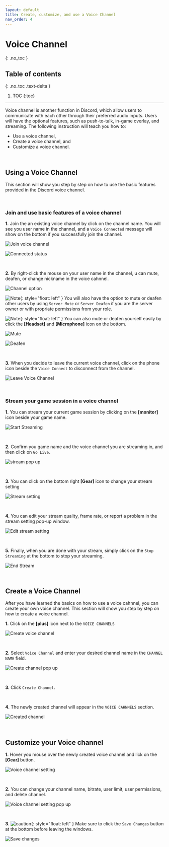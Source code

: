 ```yaml
---
layout: default
title: Create, customize, and use a Voice Channel
nav_order: 4
---
```


# Voice Channel
{: .no_toc }

## Table of contents
{: .no_toc .text-delta }

1. TOC
{:toc}

---
Voice channel is another function in Discord, which allow users to communicate with each other through their preferred audio inputs. Users will have the optional features, such as push-to-talk, in-game overlay, and streaming. The following instruction will teach you how to:

- Use a voice channel,
- Create a voice channel, and
- Customize a voice channel.

<br />

## Using a Voice Channel

This section will show you step by step on how to use the basic features provided in the Discord voice channel.

<br />

### Join and use basic features of a voice channel

**1.** Join the an existing voice channel by click on the channel name. You will see you user name in the channel, and a `Voice Connected` message will show on the bottom if you successfully join the channel.

![Join voice channel](https://github.com/bobsmithliu/discordfordummies/blob/gh-pages/assets/images/comm-user-doc-pic/voice-channel-use-1.PNG?raw=true)

![Connected status](https://github.com/bobsmithliu/discordfordummies/blob/gh-pages/assets/images/comm-user-doc-pic/voice-channel-use-3.PNG?raw=true)

<br />

**2.** By right-click the mouse on your user name in the channel, u can mute, deafen, or change nickname in the voice cahnnel. 

![Channel option](https://github.com/bobsmithliu/discordfordummies/blob/gh-pages/assets/images/comm-user-doc-pic/voice-channel-use-2.PNG?raw=true)
    
![Note](https://github.com/bobsmithliu/discordfordummies/blob/gh-pages/assets/images/comm-user-doc-pic/note.png?raw=true){: style="float: left" } You will also have the option to mute or deafen other users by using `Server Mute` or `Server Deafen` if you are the server owner or with propriate permissions from your role.

![Note](https://github.com/bobsmithliu/discordfordummies/blob/gh-pages/assets/images/comm-user-doc-pic/note.png?raw=true){: style="float: left" } You can also mute or deafen yourself easily by click the **[Headset]** and **[Microphone]** icon on the bottom.

![Mute](https://github.com/bobsmithliu/discordfordummies/blob/gh-pages/assets/images/comm-user-doc-pic/voice-channel-use-4.PNG?raw=true)  


![Deafen](https://github.com/bobsmithliu/discordfordummies/blob/gh-pages/assets/images/comm-user-doc-pic/voice-channel-use-5.PNG?raw=true)

<br />

**3.** When you decide to leave the current voice channel, click on the phone icon beside the `Voice Connect` to disconnect from the channel.

![Leave Voice Channel](https://github.com/bobsmithliu/discordfordummies/blob/gh-pages/assets/images/comm-user-doc-pic/voice-channel-use-10.PNG?raw=true)

<br />

### Stream your game session in a voice channel

**1.** You can stream your current game session by clicking on the **[monitor]** icon beside your game name.

![Start Streaming](https://github.com/bobsmithliu/discordfordummies/blob/gh-pages/assets/images/comm-user-doc-pic/voice-channel-use-6.PNG?raw=true)

<br />

**2.** Confirm you game name and the voice channel you are streaming in, and then click on `Go Live`.

![stream pop up](https://github.com/bobsmithliu/discordfordummies/blob/gh-pages/assets/images/comm-user-doc-pic/voice-channel-use-7.PNG?raw=true)

<br />

**3.** You can click on the bottom right **[Gear]** icon to change your stream setting
    
![Stream setting](https://github.com/bobsmithliu/discordfordummies/blob/gh-pages/assets/images/comm-user-doc-pic/voice-channel-use-8.PNG?raw=true)

<br />

**4.** You can edit your stream quality, frame rate, or report a problem in the stream setting pop-up window.

![Edit stream setting](https://github.com/bobsmithliu/discordfordummies/blob/gh-pages/assets/images/comm-user-doc-pic/voice-channel-use-9.PNG?raw=true)

<br />

**5.** Finally, when you are done with your stream, simply click on the `Stop Streaming` at the bottom to stop your streaming.

![End Stream](https://github.com/bobsmithliu/discordfordummies/blob/gh-pages/assets/images/comm-user-doc-pic/voice-channel-use-10.PNG?raw=true)

<br />

## Create a Voice Channel

After you have learned the basics on how to use a voice cahnnel, you can create your own voice channel. This section will show you step by step on how to create a voice channel.

**1.** Click on the **[plus]** icon next to the `VOICE CHANNELS`

![Create voice channel](https://github.com/bobsmithliu/discordfordummies/blob/gh-pages/assets/images/comm-user-doc-pic/voice-channel-create-1.PNG?raw=true)

<br />

**2.** Select `Voice Channel` and enter your desired channel name in the `CHANNEL NAME` field.

![Create channel pop up](https://github.com/bobsmithliu/discordfordummies/blob/gh-pages/assets/images/comm-user-doc-pic/voice-channel-create-2.PNG?raw=true)

<br />

**3.** Click `Create Channel`.

<br />

**4.** The newly created channel will appear in the `VOICE CAHNNELS` section.

![Created channel](https://github.com/bobsmithliu/discordfordummies/blob/gh-pages/assets/images/comm-user-doc-pic/voice-channel-create-3.PNG?raw=true)

<br />

## Customize your Voice channel

**1.** Hover you mouse over the newly created voice channel and lick on the **[Gear]** button.

![Voice channel setting](https://github.com/bobsmithliu/discordfordummies/blob/gh-pages/assets/images/comm-user-doc-pic/voice-channel-customize-2.PNG?raw=true)

<br />

**2.** You can change your channel name, bitrate,  user limit, user permissions, and delete channel.

![Voice channel setting pop up](https://github.com/bobsmithliu/discordfordummies/blob/gh-pages/assets/images/comm-user-doc-pic/voice-channel-customize-1.PNG?raw=true)

<br />

**3.** ![caution](https://github.com/bobsmithliu/discordfordummies/blob/gh-pages/assets/images/comm-user-doc-pic/caution.png?raw=true){: style="float: left" } Make sure to click the `Save Changes` button at the bottom before leaving the windows.

![Save changes](https://github.com/bobsmithliu/discordfordummies/blob/gh-pages/assets/images/comm-user-doc-pic/voice-channel-customize-3.PNG?raw=true)
